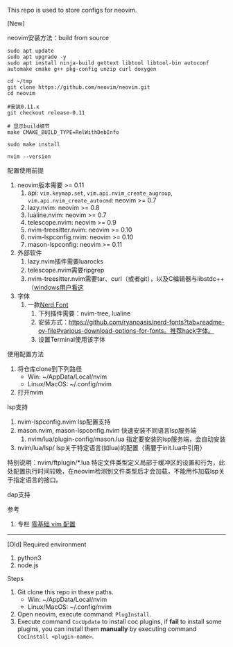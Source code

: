 This repo is used to store configs for neovim.

[New]

neovim安装方法：build from source
```
sudo apt update
sudo apt upgrade -y
sudo apt install ninja-build gettext libtool libtool-bin autoconf automake cmake g++ pkg-config unzip curl doxygen

cd ~/tmp
git clone https://github.com/neovim/neovim.git
cd neovim

#安装0.11.x
git checkout release-0.11

# 显示build细节
make CMAKE_BUILD_TYPE=RelWithDebInfo

sudo make install

nvim --version
```

配置使用前提
1. neovim版本需要 >= 0.11
    1. api: `vim.keymap.set`, `vim.api.nvim_create_augroup`, `vim.api.nvim_create_autocmd`: neovim >= 0.7
    2. lazy.nvim: neovim >= 0.8
    3. lualine.nvim: neovim >= 0.7
    4. telescope.nvim: neovim >= 0.9
    5. nvim-treesitter.nvim: neovim >= 0.10
    6. nvim-lspconfig.nvim: neovim >= 0.10
    7. mason-lspconfig: neovim >= 0.11
2. 外部软件
    1. lazy.nvim插件需要luarocks
    2. telescope.nvim需要ripgrep
    3. nvim-treesitter.nvim需要tar、curl（或者git），以及C编辑器与libstdc++（[windows用户看这](https://github.com/nvim-treesitter/nvim-treesitter/wiki/Windows-support)
3. 字体
    1. 一款[Nerd Font](https://www.nerdfonts.com/)
        1. 下列插件需要：nvim-tree, lualine
        2. 安装方式：https://github.com/ryanoasis/nerd-fonts?tab=readme-ov-file#various-download-options-for-fonts。推荐hack字体。
        3. 设置Terminal使用该字体

使用配置方法
1. 将仓库clone到下列路径
    * Win: ~/AppData/Local/nvim
    * Linux/MacOS: ~/.config/nvim
2. 打开nvim

lsp支持
1. nvim-lspconfig.nvim lsp配置支持
2. mason.nvim, mason-lspconfig.nvim 快速安装不同语言lsp服务端
    1. nvim/lua/plugin-config/mason.lua 指定要安装的lsp服务端，会自动安装 
3. nvim/lua/lsp/ lsp关于特定语言(如lua)的配置（需要于init.lua中引用）

特别说明：nvim/ftplugin/*.lua 特定文件类型定义局部于缓冲区的设置和行为，此处配置执行时间较晚，在neovim检测到文件类型后才会加载，不能用作加载lsp关于指定语言的接口。

dap支持

参考
1. 专栏 [零基础 vim 配置](https://blog.csdn.net/lanuage/category_11901740.html)

---
[Old]
Required environment

1. python3
2. node.js

Steps

1. Git clone this repo in these paths.
    * Win: ~/AppData/Local/nvim
    * Linux/MacOS: ~/.config/nvim
2. Open neovim, execute command: `PlugInstall`.
3. Execute command `CocUpdate` to install coc plugins, if **fail** to install some plugins, you can install them **manually** by executing command `CocInstall <plugin-name>`.
    

